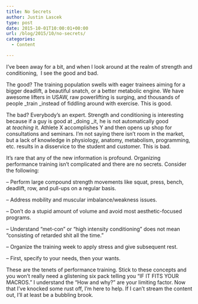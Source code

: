 ```yaml
---
title: No Secrets
author: Justin Lascek
type: post
date: 2015-10-01T10:00:01+00:00
url: /blog/2015/10/no-secrets/
categories:
  - Content

---
```

I&#8217;ve been away for a bit, and when I look around at the realm of strength and conditioning,  I see the good and bad.

The good? The training population swells with eager trainees aiming for a bigger deadlift, a beautiful snatch, or a better metabolic engine. We have awesome lifters in USAW, raw powerlifting is surging, and thousands of people _train _instead of fiddling around with exercise. This is good.

The bad? Everybody&#8217;s an expert. Strength and conditioning is interesting because if a guy is good at _doing _it, he is not automatically good at _teaching_ it. Athlete X accomplishes Y and then opens up shop for consultations and seminars. I&#8217;m not saying there isn&#8217;t room in the market, but a lack of knowledge in physiology, anatomy, metabolism, programming, etc. results in a disservice to the student and customer. This is bad.

It&#8217;s rare that any of the new information is profound. Organizing performance training isn&#8217;t complicated and there are no secrets. Consider the following:

&#8211; Perform large compound strength movements like squat, press, bench, deadlift, row, and pull-ups on a regular basis.

&#8211; Address mobility and muscular imbalance/weakness issues.

&#8211; Don&#8217;t do a stupid amount of volume and avoid most aesthetic-focused programs.

&#8211; Understand &#8220;met-con&#8221; or &#8220;high intensity conditioning&#8221; does not mean &#8220;consisting of retarded shit all the time.&#8221;

&#8211; Organize the training week to apply stress and give subsequent rest.

&#8211; First, specify to your needs, then your wants.

These are the tenets of performance training. Stick to these concepts and you won&#8217;t really need a glistening six pack telling you &#8220;IF IT FITS YOUR MACROS.&#8221; I understand the &#8220;How and why?&#8221; are your limiting factor. Now that I&#8217;ve knocked some rust off, I&#8217;m here to help. If I can&#8217;t stream the content out, I&#8217;ll at least be a bubbling brook.
